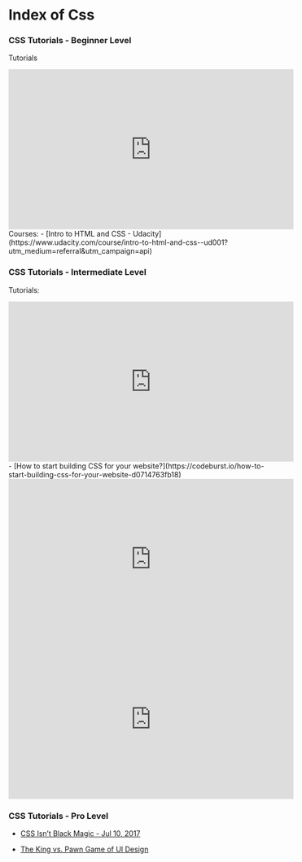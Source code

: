 
# Index of Css


### CSS Tutorials - Beginner Level

Tutorials
<iframe width="560" height="315" src="https://www.youtube.com/embed/yfoY53QXEnI" frameborder="0" allow="autoplay; encrypted-media" allowfullscreen></iframe>
Courses:
- [Intro to HTML and CSS - Udacity](https://www.udacity.com/course/intro-to-html-and-css--ud001?utm_medium=referral&utm_campaign=api)
                        

### CSS Tutorials - Intermediate Level

Tutorials:
<iframe width="560" height="315" src="https://www.youtube.com/embed/Wm6CUkswsNw" frameborder="0" allow="autoplay; encrypted-media" allowfullscreen></iframe>
- [How to start building CSS for your website?](https://codeburst.io/how-to-start-building-css-for-your-website-d0714763fb18)
                        
<iframe width="560" height="315" src="https://www.youtube.com/embed/hVdTQWASliE" frameborder="0" allow="autoplay; encrypted-media" allowfullscreen></iframe>
<iframe width="560" height="315" src="https://www.youtube.com/embed/Xy3GlrddZFI" frameborder="0" allow="autoplay; encrypted-media" allowfullscreen></iframe>

### CSS Tutorials - Pro Level

- [CSS Isn’t Black Magic - Jul 10, 2017](https://medium.freecodecamp.org/its-not-dark-magic-pulling-back-the-curtains-from-your-stylesheets-c8d677fa21b2)
                        
- [The King vs. Pawn Game of UI Design](http://alistapart.com/article/the-king-vs-pawn-game-of-ui-design)
                        

